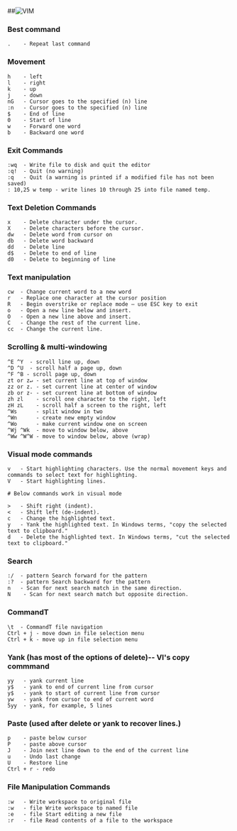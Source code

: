 ##![VIM](https://s3.amazonaws.com/gogo-knows/Linux.png)

### Best command

    .    - Repeat last command

### Movement

    h    - left
    l    - right
    k    - up
    j    - down
    nG   - Cursor goes to the specified (n) line
    :n   - Cursor goes to the specified (n) line
    $    - End of line
    0    - Start of line
    w    - Forward one word
    b    - Backward one word
    
### Exit Commands

    :wq  - Write file to disk and quit the editor
    :q!  - Quit (no warning)
    :q   - Quit (a warning is printed if a modified file has not been saved)
    : 10,25 w temp - write lines 10 through 25 into file named temp.
    
### Text Deletion Commands

    x    - Delete character under the cursor.
    X    - Delete characters before the cursor.
    dw   - Delete word from cursor on
    db   - Delete word backward
    dd   - Delete line
    d$   - Delete to end of line
    d0   - Delete to beginning of line

### Text manipulation

    cw  - Change current word to a new word
    r   - Replace one character at the cursor position
    R   - Begin overstrike or replace mode – use ESC key to exit
    o   - Open a new line below and insert.
    O	- Open a new line above and insert.
    C   - Change the rest of the current line.
    cc  - Change the current line.
    
### Scrolling & multi-windowing
    
    ^E ^Y  - scroll line up, down
    ^D ^U  - scroll half a page up, down
    ^F ^B - scroll page up, down
    zt or z↵ - set current line at top of window
    zz or z. - set current line at center of window
    zb or z- - set current line at bottom of window
    zh zl    - scroll one character to the right, left
    zH zL	 - scroll half a screen to the right, left
    ^Ws 	 - split window in two
    ^Wn      - create new empty window
    ^Wo   	 - make current window one on screen
    ^Wj ^Wk	 - move to window below, above
    ^Ww ^W^W - move to window below, above (wrap)
    
### Visual mode commands

    v   - Start highlighting characters. Use the normal movement keys and commands to select text for highlighting.
    V   - Start highlighting lines.
    
    # Below commands work in visual mode
    
    >   - Shift right (indent).
    <   - Shift left (de-indent).
    c  	- Change the highlighted text.
    y 	- Yank the highlighted text. In Windows terms, "copy the selected text to clipboard."
    d 	- Delete the highlighted text. In Windows terms, "cut the selected text to clipboard."
    
### Search

    :/  - pattern Search forward for the pattern
    :?  - pattern Search backward for the pattern
    n   - Scan for next search match in the same direction.
    N    - Scan for next search match but opposite direction.

### CommandT

    \t  - CommandT file navigation
    Ctrl + j - move down in file selection menu
    Ctrl + k - move up in file selection menu

### Yank (has most of the options of delete)-- VI's copy commmand

    yy   - yank current line
    y$   - yank to end of current line from cursor
    y$   - yank to start of current line from cursor
    yw   - yank from cursor to end of current word
    5yy  - yank, for example, 5 lines

### Paste (used after delete or yank to recover lines.)
    
    p    - paste below cursor
    P    - paste above cursor
    J    - Join next line down to the end of the current line
    u    - Undo last change
    U    - Restore line
    Ctrl + r - redo

### File Manipulation Commands

    :w   - Write workspace to original file
    :w   - file Write workspace to named file
    :e   - file Start editing a new file
    :r   - file Read contents of a file to the workspace
